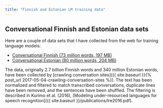 ```yaml
---
title: "Finnish and Estonian LM training data"
---
```


## Conversational Finnish and Estonian data sets

Here are a couple of data sets that I have collected from the web for training
language models:

* [Conversational Finnish (73 million words, 197 MB)](https://dl.dropboxusercontent.com/s/gckrscbkuilfvhm/73M-conversational-finnish.txt.gz)
* [Conversational Estonian (80 million words, 204 MB)](https://dl.dropboxusercontent.com/s/kodlx8maserea3x/80M-conversational-estonian.txt.gz)

The data, originally 2.7 billion Finnish words and 340 million Estonian words,
have been collected by
[crawling conversation sites]({{ site.baseurl }}{% post_url 2017-05-04-crawling-conversation-sites %}).
The text has been normalized and filtered to match transcribed conversations,
duplicate lines have been removed, and the sentences have been shuffled. The
filtering is described in Kurimo et al. (2016),
[Modeling under-resourced languages for speech recognition]({{ site.baseurl }}/publications/lre2016.pdf).
